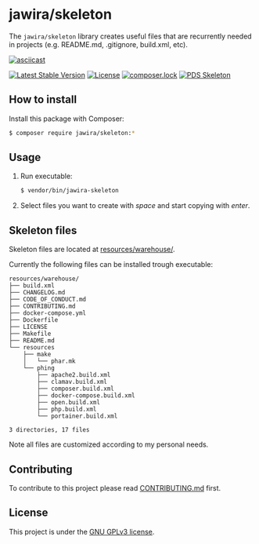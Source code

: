 jawira/skeleton
===============

The `jawira/skeleton` library creates useful files that are recurrently needed 
in projects (e.g. README.md, .gitignore, build.xml, etc).

[![asciicast](https://asciinema.org/a/LaEDkaGNee0BZLPT6Atqm5K2c.png)](https://asciinema.org/a/LaEDkaGNee0BZLPT6Atqm5K2c)

[![Latest Stable Version](https://poser.pugx.org/jawira/skeleton/v/stable)](https://packagist.org/packages/jawira/skeleton)
[![License](https://poser.pugx.org/jawira/skeleton/license)](https://packagist.org/packages/jawira/skeleton)
[![composer.lock](https://poser.pugx.org/jawira/skeleton/composerlock)](https://packagist.org/packages/jawira/skeleton)
[![PDS Skeleton](https://img.shields.io/badge/pds-skeleton-blue.svg?style=flat-square)](https://github.com/php-pds/skeleton)

How to install
--------------

Install this package with Composer: 

```bash
$ composer require jawira/skeleton:*
```

Usage
-----

1. Run executable:

    ```bash
    $ vendor/bin/jawira-skeleton
    ```
 
2. Select files you want to create with _space_ and start copying with _enter_.

Skeleton files
--------------

Skeleton files are located at [resources/warehouse/](). 

Currently the following files can be installed trough executable:

<!--tree:start-->
```
resources/warehouse/
├── build.xml
├── CHANGELOG.md
├── CODE_OF_CONDUCT.md
├── CONTRIBUTING.md
├── docker-compose.yml
├── Dockerfile
├── LICENSE
├── Makefile
├── README.md
└── resources
    ├── make
    │   └── phar.mk
    └── phing
        ├── apache2.build.xml
        ├── clamav.build.xml
        ├── composer.build.xml
        ├── docker-compose.build.xml
        ├── open.build.xml
        ├── php.build.xml
        └── portainer.build.xml

3 directories, 17 files
```
<!--tree:end-->

Note all files are customized according to my personal needs.

Contributing
------------

To contribute to this project please read [CONTRIBUTING.md](./CONTRIBUTING.md) 
first.

License
-------

This project is under the [GNU GPLv3 license](./LICENSE).
